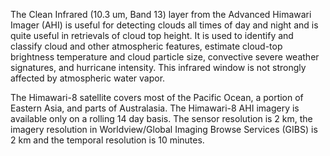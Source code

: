 The Clean Infrared (10.3 um, Band 13) layer from the Advanced Himawari Imager (AHI) is useful for detecting clouds all times of day and night and is quite useful in retrievals of cloud top height. It is used to identify and classify cloud and other atmospheric features, estimate cloud-top brightness temperature and cloud particle size, convective severe weather signatures, and hurricane intensity. This infrared window is not strongly affected by atmospheric water vapor.

The Himawari-8 satellite covers most of the Pacific Ocean, a portion of Eastern Asia, and parts of Australasia. The Himawari-8 AHI imagery is available only on a rolling 14 day basis. The sensor resolution is 2 km, the imagery resolution in Worldview/Global Imaging Browse Services (GIBS) is 2 km and the temporal resolution is 10 minutes.
